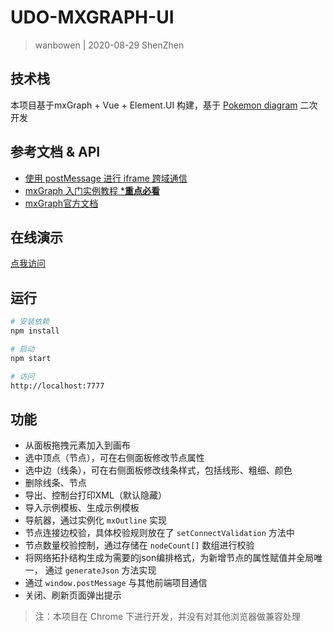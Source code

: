 # UDO-MXGRAPH-UI
> wanbowen | 2020-08-29 ShenZhen

## 技术栈
本项目基于mxGraph + Vue + Element.UI 构建，基于 [Pokemon diagram](https://github.com/jinzhanye/pokemon-diagram) 二次开发

## 参考文档 & API

- [使用 postMessage 进行 iframe 跨域通信](https://juejin.im/post/6844903477018116104)
- [mxGraph 入门实例教程 ***重点必看**](https://yejinzhan.gitee.io/2019/04/27/mxGraph%20%E5%85%A5%E9%97%A8%E5%AE%9E%E4%BE%8B%E6%95%99%E7%A8%8B/)
- [mxGraph官方文档](https://jgraph.github.io/mxgraph/docs/js-api/files/index-txt.html)


## 在线演示

[点我访问]()

## 运行

``` bash
# 安装依赖
npm install

# 启动
npm start

# 访问
http://localhost:7777
```

## 功能
- 从面板拖拽元素加入到画布
- 选中顶点（节点），可在右侧面板修改节点属性
- 选中边（线条），可在右侧面板修改线条样式，包括线形、粗细、颜色
- 删除线条、节点
- 导出、控制台打印XML（默认隐藏）
- 导入示例模板、生成示例模板
- 导航器，通过实例化 `mxOutline` 实现
- 节点连接边校验，具体校验规则放在了 `setConnectValidation` 方法中
- 节点数量校验控制，通过存储在 `nodeCount[]` 数组进行校验
- 将网络拓扑结构生成为需要的json编排格式，为新增节点的属性赋值并全局唯一， 通过 `generateJson` 方法实现
- 通过 `window.postMessage` 与其他前端项目通信
- 关闭、刷新页面弹出提示

> 注：本项目在 Chrome 下进行开发，并没有对其他浏览器做兼容处理

